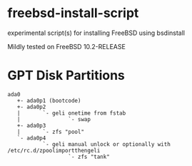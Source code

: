 freebsd-install-script
=========================

experimental script(s) for installing FreeBSD using bsdinstall

Mildly tested on FreeBSD 10.2-RELEASE

# GPT Disk Partitions
```
ada0
   +- ada0p1 (bootcode)
   +- ada0p2
   |       `- geli onetime from fstab
   |               `- swap
   +- ada0p3
   |       `- zfs "pool"
   `- ada0p4
           `- geli manual unlock or optionally with /etc/rc.d/zpoolimportthengeli
                   `- zfs "tank"
```
